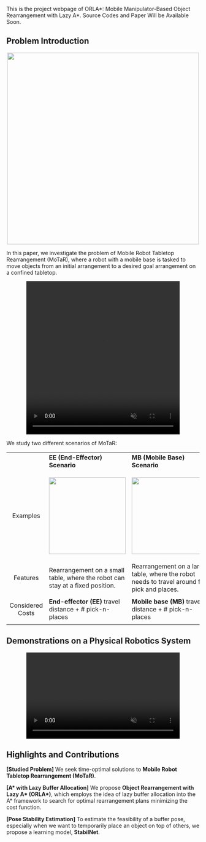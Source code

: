 
This is the project webpage of ORLA\*: Mobile Manipulator-Based Object Rearrangement with Lazy A\*. Source Codes and Paper Will be Available Soon.

## Problem Introduction
<p align="center">
<img src="https://github.com/gaokai15/ORLA-Star/assets/53358252/fac6d8f3-1cd4-40ca-bf87-ca27ffdeea4e" width="500" >
</p>
In this paper, we investigate the problem of Mobile Robot Tabletop Rearrangement (MoTaR), where a robot with a mobile base is tasked to move objects from an initial arrangement to a desired goal arrangement on a confined tabletop.

<p align="center">
<video width="400" height="400" autoplay muted loop>
<source src="https://github.com/gaokai15/ORLA-Star/assets/53358252/18d77ed2-d65b-42d7-9ce7-583f482a41b0" type="video/mp4"> 
</video>
</p>

We study two different scenarios of MoTaR:
<table>
  <tr>
    <td></td>
    <td>
      <strong>EE (End-Effector) Scenario</strong>
    </td>
    <td>
      <strong>MB (Mobile Base) Scenario</strong>
    </td>
  </tr>
  <tr>
    <td>
      <p align="center">
      Examples
      </p>
    </td>
    <td>
      <p align="center">
      <img src="https://github.com/gaokai15/ORLA-Star/assets/53358252/70f5f107-7ebf-4571-8e91-7efc1c6f4740" height="200" width=auto>
      </p>
    </td>
    <td>
      <p align="center">
      <img src="https://github.com/gaokai15/ORLA-Star/assets/53358252/4d49917d-9f6f-44ed-b336-ca0ea81c7d63" height="200" width=auto>
      </p>
    </td>
  </tr>
  <tr>
    <td>
      <p align="center">
      Features
      </p>
    </td>
    <td>
      Rearrangement on a small table, where the robot can stay at a fixed position.
    </td>
    <td>
      Rearrangement on a large table, where the robot needs to travel around for pick and places.
    </td>
  </tr>
  <tr>
    <td>
      <p align="center">
      Considered Costs
      </p>
    </td>
    <td>
      <strong>End-effector (EE)</strong> travel distance + # pick-n-places
    </td>
    <td>
      <strong>Mobile base (MB)</strong> travel distance + # pick-n-places
    </td>
  </tr>
  </table>



## Demonstrations on a Physical Robotics System
<p align="center">
<video width="400" height="225" autoplay muted loop>
<source src="https://github.com/user-attachments/assets/5559d9ad-2526-45fd-999d-b7bdd3f69faf" type="video/mp4"> 
</video>
</p>

## Highlights and Contributions
**[Studied Problem]** We seek time-optimal solutions to **Mobile Robot Tabletop Rearrangement (MoTaR)**.

**[A\* with Lazy Buffer Allocation]** We propose **Object Rearrangement with Lazy A\* (ORLA\*)**, which employs the idea of lazy buffer allocation into the A\* framework to search for optimal rearrangement plans minimizing the cost function.

**[Pose Stability Estimation]** To estimate the feasibility of a buffer pose, especially when we want to temporarily place an object on top of others, we propose a learning model, **StabilNet**.



  
